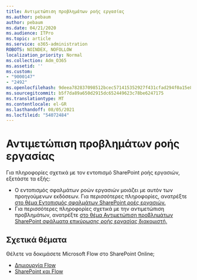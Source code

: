 ```yaml
---
title: Αντιμετώπιση προβλημάτων ροής εργασίας
ms.author: pebaum
author: pebaum
ms.date: 04/21/2020
ms.audience: ITPro
ms.topic: article
ms.service: o365-administration
ROBOTS: NOINDEX, NOFOLLOW
localization_priority: Normal
ms.collection: Adm_O365
ms.assetid: ''
ms.custom:
- "9000147"
- "2492"
ms.openlocfilehash: 9deea782837098512bcec571415352927f431cfad294f0a15e89d777abea592a
ms.sourcegitcommit: b5f7da89a650d2915dc652449623c78be6247175
ms.translationtype: MT
ms.contentlocale: el-GR
ms.lasthandoff: 08/05/2021
ms.locfileid: "54072484"
---
```

# <a name="workflow-troubleshooting"></a>Αντιμετώπιση προβλημάτων ροής εργασίας

Για πληροφορίες σχετικά με τον εντοπισμό SharePoint ροής εργασιών, εξετάστε τα εξής:
- Ο εντοπισμός σφαλμάτων ροών εργασιών μοιάζει με αυτόν των προηγούμενων εκδόσεων.  Για περισσότερες πληροφορίες, ανατρέξτε [στο θέμα Εντοπισμός σφαλμάτων SharePoint ροές εργασιών.](https://docs.microsoft.com/sharepoint/dev/general-development/debugging-sharepoint-server-workflows)
- Για περισσότερες πληροφορίες σχετικά με την αντιμετώπιση προβλημάτων, ανατρέξτε [στο θέμα Αντιμετώπιση προβλημάτων SharePoint σφάλματα επικύρωσης ροής εργασίας διακομιστή.](https://docs.microsoft.com/sharepoint/dev/general-development/troubleshooting-sharepoint-server-workflow-validation-errors-in-visio)
 

## <a name="related-topics"></a>Σχετικά θέματα
Θέλετε να δοκιμάσετε Microsoft Flow στο SharePoint Online;
- [Δημιουργία Flow](https://support.office.com/article/Create-a-flow-for-a-list-or-library-in-SharePoint-Online-or-OneDrive-for-Business-a9c3e03b-0654-46af-a254-20252e580d01) 
- [SharePoint και Flow](https://flow.microsoft.com/blog/sharepoint-and-flow/) 



